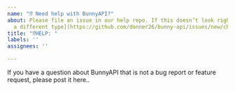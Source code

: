 ```yaml
---
name: "⁉️ Need help with BunnyAPI?"
about: Please file an issue in our help repo. If this doesn’t look right, [choose
  a different type](https://github.com/danner26/bunny-api/issues/new/choose).
title: "⁉️HELP: "
labels: ''
assignees: ''

---
```


If you have a question about BunnyAPI that is not a bug report or feature
request, please post it here..
